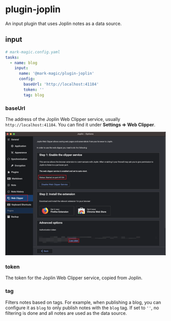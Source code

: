 # plugin-joplin

An input plugin that uses Joplin notes as a data source.

## input

```yaml
# mark-magic.config.yaml
tasks:
  - name: blog
    input:
      name: '@mark-magic/plugin-joplin'
      config:
        baseUrl: 'http://localhost:41184'
        token: ''
        tag: blog
```

### baseUrl

The address of the Joplin Web Clipper service, usually `http://localhost:41184`. You can find it under **Settings => Web Clipper**.

![joplin-webclipper](../resources/joplin-webclipper.png)

### token

The token for the Joplin Web Clipper service, copied from Joplin.

### tag

Filters notes based on tags. For example, when publishing a blog, you can configure it as `blog` to only publish notes with the `blog` tag. If set to `''`, no filtering is done and all notes are used as the data source.
